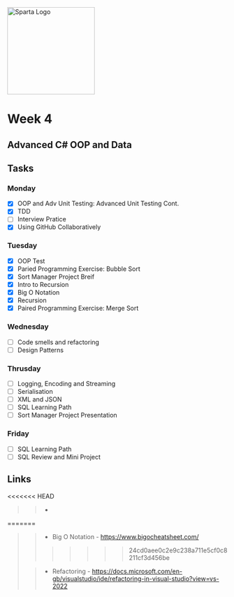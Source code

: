 <img src="https://boolerang.co.uk/wp-content/uploads/job-manager-uploads/company_logo/2018/04/SG-Logo-Black.png" alt="Sparta Logo" width="200"/>

# Week 4

## Advanced C# OOP and Data

## Tasks

### Monday
- [x] OOP and Adv Unit Testing: Advanced Unit Testing Cont.
- [x] TDD
- [ ] Interview Pratice
- [x] Using GitHub Collaboratively

### Tuesday

- [x] OOP Test
- [x] Paried Programming Exercise: Bubble Sort
- [x] Sort Manager Project Breif
- [x] Intro to Recursion
- [x] Big O Notation
- [x] Recursion
- [x] Paired Programming Exercise: Merge Sort

### Wednesday

- [ ] Code smells and refactoring
- [ ] Design Patterns

### Thrusday

- [ ] Logging, Encoding and Streaming
- [ ] Serialisation
- [ ] XML and JSON
- [ ] SQL Learning Path
- [ ] Sort Manager Project Presentation

### Friday

- [ ] SQL Learning Path
- [ ] SQL Review and Mini Project

## Links

<<<<<<< HEAD
>> - 
=======
>> - Big O Notation - https://www.bigocheatsheet.com/
>>>>>>> 24cd0aee0c2e9c238a711e5cf0c8211cf3d456be
> 
>> - Refactoring - https://docs.microsoft.com/en-gb/visualstudio/ide/refactoring-in-visual-studio?view=vs-2022
>>


